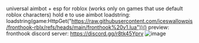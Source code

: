 universal aimbot + esp for roblox (works only on games that use default roblox characters) hold e to use aimbot
loadstring: loadstring(game:HttpGet("https://raw.githubusercontent.com/iceswallowpis/fronthook-rblx/refs/heads/main/fronthook%20v1.lua"))()
preview: 
fronthook discord server: https://discord.gg/r8tk45Yprv
![image](https://github.com/user-attachments/assets/f600356a-f204-45ee-b2c9-e92482c7ab62)
